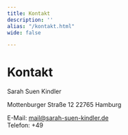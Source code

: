 ```yaml
---
title: Kontakt
description: ''
alias: "/kontakt.html"
wide: false

---
```

# Kontakt

Sarah Suen Kindler

Mottenburger Straße 12
22765 Hamburg

E-Mail: mail@sarah-suen-kindler.de  
Telefon: +49 
